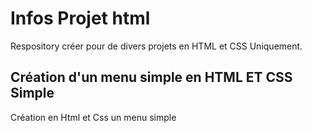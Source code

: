 # Infos Projet html 

Respository créer pour de divers projets en HTML et CSS Uniquement. 

## Création d'un menu simple en HTML ET CSS Simple 

Création en Html et Css un menu simple 
